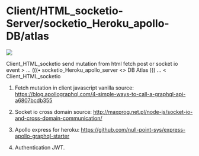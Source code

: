 # Client/HTML_socketio-Server/socketio_Heroku_apollo-DB/atlas

<img src="https://user-images.githubusercontent.com/25323947/72561042-48fc1d80-3876-11ea-8217-3b733d8d3876.png">

Client_HTML_socketio send mutation from html fetch post or socket io event > ... (((• socketio_Heroku_apollo_server <> DB Atlas ))) ... < Client_HTML_socketio

1. Fetch mutation in client javascript vanilla source: https://blog.apollographql.com/4-simple-ways-to-call-a-graphql-api-a6807bcdb355

2. Socket io cross domain source: http://maxprog.net.pl/node-js/socket-io-and-cross-domain-communication/

3. Apollo express for heroku: https://github.com/null-point-sys/express-apollo-graphql-starter

4. Authentication JWT.


